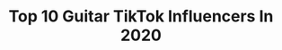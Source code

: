 ---
title: Top 10 Guitar TikTok Influencers In 2020
description: >-
  Find top guitar TikTok influencers in 2020. Most popular hashtags: #react #travelthrowback #greenscreen #indie.
platform: TikTok
profiles:
  - username: "elchicoguitarrista"
    fullname: >-
      El Chico Guitarrista
    location: "Mexico"
    followers: 6596
    engagement: 2095
    commentsToLikes: 0.084507
    id: ck9f48kocl6mb0j788edwhsu2
    verified: false
    hashtags: "#tonystark, #malefica, #shakira, #putazos"
  - username: "_kerya_cosplay_"
    fullname: >-
      @_kerya_cosplay_
    location: "France"
    followers: 5634
    engagement: 2784
    commentsToLikes: 0.058888
    id: ck9sl4qy4c2wi0j78j4y7jv5j
    verified: false
    hashtags: "#fanart, #saintseya, #mangacosplay, #animeguitarists"
  - username: "thunder_struck_cunuck"
    fullname: >-
      stephanepitre
    location: "Canada"
    followers: 5693
    engagement: 1589
    commentsToLikes: 0.105876
    id: ck9noo53juxq10j78sn3itjph
    verified: false
    hashtags: "#react, #yup, #goodmorning, #broke"
  - username: "toxic.star.cosplay"
    fullname: >-
      💚🌹toxic🌹💚
    location: "United Kingdom"
    followers: 152106
    engagement: 2665
    commentsToLikes: 0.018480
    id: ck9eliwvtapgg0j787gorrkvf
    verified: false
    hashtags: "#angeloc, #danganronpa, #brighterinside, #starwars"
  - username: "yoitsblueskies"
    fullname: >-
      Grant Schaffer
    location: "United States"
    followers: 226152
    engagement: 1504
    commentsToLikes: 0.026999
    id: ck8fc520a6kl20j78n47p6k14
    verified: false
    hashtags: "#johnmayer, #got2bhome, #homeproject, #acousticcovers"
  - username: "jennifergetzinger"
    fullname: >-
      Jennifer
    location: "United States"
    followers: 50490
    engagement: 1305
    commentsToLikes: 0.041480
    id: ck8w2jx805ght0j78ma0x0oai
    verified: false
    hashtags: "#react, #fyp"
  - username: "dxvy_jxnxs"
    fullname: >-
      𝐃𝐚𝐯𝐲
    location: "United States"
    followers: 10782
    engagement: 2361
    commentsToLikes: 0.030781
    id: cka84t9icvjem0i78tu9k1jmf
    verified: false
    hashtags: "#fireforce, #eletricguitar, #mha, #wipechallenge"
  - username: "guus_music"
    fullname: >-
      Guus Music
    location: "Netherlands"
    followers: 4562
    engagement: 1428
    commentsToLikes: 0.056761
    id: ck9dsldv88lx90j78vf6uxgtp
    verified: false
    hashtags: "#staringcontest, #duetthis, #rockstar, #fouryoupage"
  - username: "tonymemmel"
    fullname: >-
      Tony Memmel
    location: "United States"
    followers: 92226
    engagement: 1208
    commentsToLikes: 0.065616
    id: ck8vus0tijtoe0j7826i1wupk
    verified: false
    hashtags: "#heisrisen, #parents, #tiktokdiy, #howidothings"
  - username: "kai_johnson_"
    fullname: >-
      Kai Johnson
    location: "United States"
    followers: 527595
    engagement: 2061
    commentsToLikes: 0.015639
    id: ck81qr22zj4mh0j78y9w7t83i
    verified: false
    hashtags: "#simp, #finneas, #coughsyrup, #livealittlelouder"
---